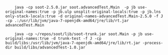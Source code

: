         java -cp soot-2.5.0.jar soot.advancedTest.Main  -p jb use-original-names:true -p jb.ulp unsplit-original-locals:true -p jb.lns only-stack-locals:true -d original-names-advancedTest.Main-2.5.0 -f J -cp .:/usr/lib/jvm/java-7-openjdk-amd64/jre/lib/rt.jar advancedTest.Main
  
        java -cp ~/repos/soot/lib/soot-trunk.jar soot.Main -p jb use-original-names:true -d trunk-test -f J -cp build/libs:/usr/lib/jvm/java-7-openjdk-amd64/jre/lib/rt.jar -process-dir build/libs/advancedTest-1.0.jar
